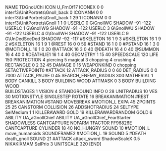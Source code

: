 NAME 			TDGnoUChi
ICON 			U_FrnOf17
ICONEX 0 0 interf3\UnitPortrets\Gnoll_back 0
ICONANM 0 0 interf3\UnitPortrets\Gnoll_back 1 29 1
ICONANM 0 0 interf3\UnitPortrets\Gnoll 1 1 0
USERLC 			0 G\GnollWC SHADOW -91 -122
USERLC 			1 G\GnollWG SHADOW -91 -122
USERLC 			3 G\GnollWU SHADOW -91 -122
USERLC 			4 G\GnollWH SHADOW -91 -122
USERLC 			9 G\UnDedSceDed SHADOW -92 -117
#SKELETON               16 1 9 3
#SKELETON               16 1 9 2
#SKELETON               16 1 9 1
@REST      		16 0 0 59
#STAND     		16 1 0 0
#PSTAND    		16 1 3 0
@MOTION_L  		16 1 0 20
@ATTACK    		16 3 0 40
@DEATH     		16 4 0 40
@SUMMON     		16 4 40 0 
#DEATHLIE1 		16 1 4 40
GEOMETRY 		1 15 40
SPEEDSCALE		120
LIFE     		150
PROTECTION 		4 piercing 5 magical 3 chopping 4 crushing 4
RECTANGLE 		0 2 32 45
DAMAGE   		0 15
WEAPONKIND 		0 chopping
SETACTIVEPOINT0		#ATTACK 12
ATTACK_RADIUS 		0 0 60
DET_RADIUS 		0 0 7000
ATTACK_PAUSE 		0 45
SEARCH_ENEMY_RADIUS 	300
MATHERIAL 		1 BODY
CANKILL 3 BODY BUILDING WOOD
ATTMASK 0 3 BODY BUILDING WOOD  
BUILDSTAGES 		1
VISION 			4
STANDGROUND
INFO 			0 28
UNITRADIUS 		10
VES 			30
MOTIONSTYLE 		SINGLESTEP
ROTATE 			16
BREAKANIMATION 		#REST
BREAKANIMATION 		#STAND
MOVEBREAK 		#MOTION_L
EXPA 			45
ZPOINTS 25 25
CANSTORM
COLLISION 26
ADDSHOTRADIUS 24
SELTYPE SelMedium 1 1
KILLERAWARD             GOLD 19
KILLERAWARDRANDOM       GOLD 6
ABILITY			UA_aGnollChief
ABILITY			UA_aGnollChief_FearStarter
SHADOWLESS
CANTCAPTURE
NOFARM
TFACTOR FF96826E
CANTCAPTURE
CYLINDER 18 40
NO_HUNGRY
SOUND 10 #MOTION_L move_humanoids
SOUNDFRAME2 #MOTION_L 19
SOUND 5 #DEATH death_gnoll
SOUND 21 #ATTACK attack_sword
ShadowScaleX 0.5
NIKAKIXMAM
SelPrio 3
UNITSCALE		320
[END]
